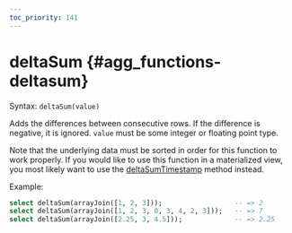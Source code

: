 ```yaml
---
toc_priority: 141
---
```


# deltaSum {#agg_functions-deltasum}

Syntax: `deltaSum(value)`

Adds the differences between consecutive rows. If the difference is negative, it is ignored. 
`value` must be some integer or floating point type.

Note that the underlying data must be sorted in order for this function to work properly.
If you would like to use this function in a materialized view, you most likely want to use the
[deltaSumTimestamp](deltasumtimestamp.md) method instead. 

Example:

```sql
select deltaSum(arrayJoin([1, 2, 3]));                  -- => 2
select deltaSum(arrayJoin([1, 2, 3, 0, 3, 4, 2, 3]));   -- => 7
select deltaSum(arrayJoin([2.25, 3, 4.5]));             -- => 2.25
```

